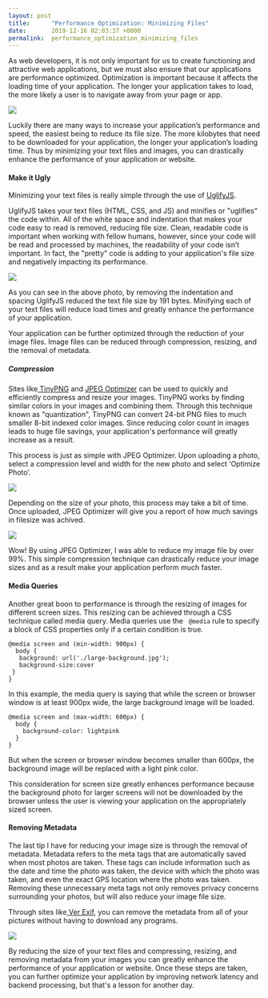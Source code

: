 ```yaml
---
layout: post
title:      "Performance Optimization: Minimizing Files"
date:       2019-12-16 02:03:37 +0000
permalink:  performance_optimization_minimizing_files
---
```



As web developers, it is not only important for us to create functioning and attractive web applications, but we must also ensure that our applications are performance optimized. Optimization is important because it affects the loading time of your application. The longer your application takes to load, the more likely a user is to navigate away from your page or app. 

![](https://media1.tenor.com/images/21c0e8dc0259f94a7aae44817bd24b1d/tenor.gif?itemid=5434959)

Luckily there are many ways to increase  your application’s performance and speed, the easiest being to reduce its file size. The more kilobytes that need to be downloaded for your application, the longer your application’s loading time. Thus by minimizing your text files and images, you can drastically enhance the performance of your application or website. 
#### Make it Ugly

Minimizing your text files is really simple through the use of [UglifyJS](https://skalman.github.io/UglifyJS-online/). 

UglifyJS takes your text files (HTML, CSS, and JS)  and minifies or "uglifies" the code within. All of the white space and indentation that makes your code easy to read is removed, reducing file size. Clean, readable code is important when working with fellow humans, however, since your code will be read and processed by machines, the readability of your code isn’t important. In fact, the "pretty" code is adding to your application's file size and negatively impacting its performance.  

![](https://i.imgur.com/Y1mWIkX.png)

As you can see in the above photo, by removing the indentation and spacing UglifyJS reduced the text file size by 191 bytes.  Minifying each of your text files will reduce load times and greatly enhance the performance of your application.  

Your application can be further optimized through the reduction of your image files. Image files can be reduced through compression, resizing, and the removal of metadata.   

##### Compression

Sites like[ TinyPNG](https://tinypng.com/) and [JPEG Optimizer](http://www.jpeg-optimizer.com/) can be used to quickly and efficiently compress and resize your images.  TinyPNG  works by finding similar colors in your images and combining them. Through this technique known as "quantization", TinyPNG can convert 24-bit PNG files to much smaller 8-bit indexed color images.  Since reducing color count in images leads to huge file savings,  your application's performance will greatly increase as a result.

This process is just as simple with JPEG Optimizer. Upon uploading a photo, select a compression level and width for the new photo and select ‘Optimize Photo’. 

![](https://i.imgur.com/39Vj8HL.png)

Depending on the size of your photo, this process may take a bit of time. Once uploaded, JPEG Optimizer will give you a report of how much savings in filesize was achived. 

![](https://i.imgur.com/tujSJce.png)

Wow! By using JPEG Optimizer, I was able to reduce my image file by over 99%. This simple compression technique can drastically reduce your image sizes and as a result make your application perform much faster.  

#### Media Queries

Another great boon to performance is through the resizing of images for different screen sizes.  This resizing can be achieved through a CSS technique called media query.  Media queries use the ` @media`  rule  to specify a block of CSS properties only if a certain condition is true. 

```
@media screen and (min-width: 900px) {
  body {
   background: url('./large-background.jpg');
   background-size:cover
 }
}
```

In this example, the media query is saying that while the screen or browser window is at least 900px wide, the large background image will be loaded.  

```
@media screen and (max-width: 600px) {
  body {
    background-color: lightpink
  }
}
```

But when the screen or browser window becomes smaller than 600px, the background image will be replaced with a light pink color.  

This consideration for screen size greatly enhances performance because the background photo for larger screens will not be downloaded by the browser unless the user is viewing your application on the appropriately sized screen. 

#### Removing Metadata

The last tip I have for reducing your image size is through the removal of metadata.  Metadata refers to the meta tags that are automatically saved when most photos are taken. These tags can include information such as the date and time the photo was taken, the device with which the photo was taken, and even the exact GPS location where the photo was taken. Removing these unnecessary meta tags not only removes privacy concerns surrounding your photos, but will also reduce your image file size. 

Through sites like[ Ver Exif](http://www.verexif.com/en/), you can remove the metadata from all of your pictures without having to download any programs.

![](https://media.giphy.com/media/l3vQY4uui06iabkli/giphy.gif)

By reducing the size of your text files and compressing, resizing, and removing metadata from your images you can greatly enhance the performance of your application or website.  Once these steps are taken, you can further optimize your application by improving network latency and backend processing, but that's a lesson for another day.
